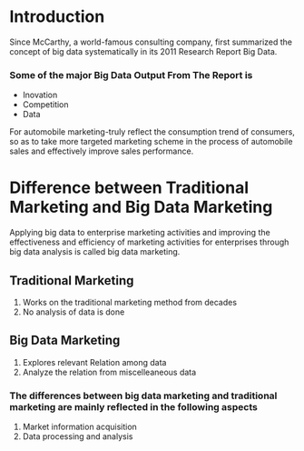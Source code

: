 # Introduction
Since McCarthy, a world-famous consulting company, first summarized the concept of big data systematically in its 2011 Research Report Big Data.

### Some of the major Big Data Output  From The Report is
- Inovation
- Competition
- Data

For automobile marketing-truly reflect the consumption trend of consumers, so as to take more targeted marketing scheme in the process of automobile sales and effectively improve sales performance. <br/>

# Difference between Traditional Marketing and Big Data Marketing
Applying big data to enterprise marketing activities and improving the effectiveness and efficiency of marketing activities for enterprises through big data analysis is called big data marketing.

## Traditional Marketing
1. Works on the traditional marketing  method from decades
2. No analysis of data is done 

## Big Data Marketing
1. Explores relevant Relation among data 
2. Analyze the relation from miscelleaneous data 

### The differences between big data marketing and traditional marketing are mainly reflected in the following aspects
1. Market information acquisition
2. Data processing and analysis
